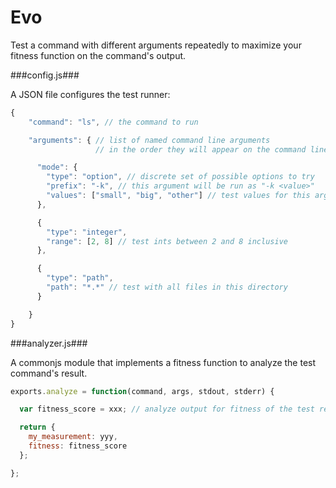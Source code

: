 Evo
==============

Test a command with different arguments repeatedly to maximize your fitness function on the command's output.

###config.js###

A JSON file configures the test runner:

```javascript
{
    "command": "ls", // the command to run

    "arguments": { // list of named command line arguments 
                   // in the order they will appear on the command line

      "mode": {
        "type": "option", // discrete set of possible options to try
        "prefix": "-k", // this argument will be run as "-k <value>"
        "values": ["small", "big", "other"] // test values for this argument
      },

      {
        "type": "integer",
        "range": [2, 8] // test ints between 2 and 8 inclusive
      },

      {
        "type": "path",
        "path": "*.*" // test with all files in this directory
      }

    }
}
```

###analyzer.js###

A commonjs module that implements a fitness function to analyze the test command's result.

```javascript
exports.analyze = function(command, args, stdout, stderr) {

  var fitness_score = xxx; // analyze output for fitness of the test results

  return {
    my_measurement: yyy,
    fitness: fitness_score
  };

};
```

